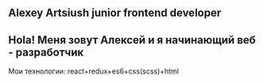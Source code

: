 Alexey Artsiush
junior frontend developer
-------------------  
Hola! Меня зовут Алексей и я начинающий веб - разработчик
-------------------  
Мои технологии: react+redux+es6+css(scss)+html
